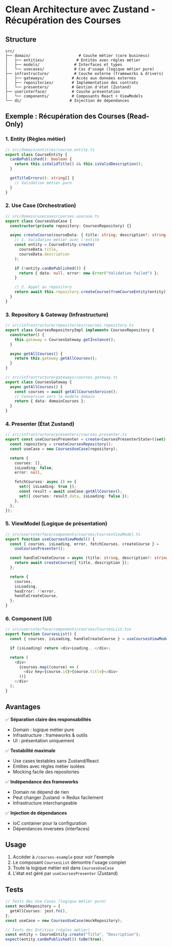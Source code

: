# Clean Architecture avec Zustand - Récupération des Courses

## Structure

```
src/
├── domain/                     # Couche métier (core business)
│   ├── entities/              # Entités avec règles métier
│   ├── models/               # Interfaces et types
│   └── usecases/             # Cas d'usage (logique métier pure)
├── infrastructure/           # Couche externe (frameworks & drivers)
│   ├── gateways/            # Accès aux données externes
│   ├── repositories/        # Implémentation des contrats
│   └── presenters/          # Gestion d'état (Zustand)
├── userinterface/           # Couche présentation
│   └── components/          # Composants React + ViewModels
└── di/                     # Injection de dépendances
```

## Exemple : Récupération des Courses (Read-Only)

### 1. Entity (Règles métier)

```typescript
// src/domain/entities/course.entity.ts
export class CourseEntity {
  canBePublished(): boolean {
    return this.isValidTitle() && this.isValidDescription();
  }

  getTitleErrors(): string[] {
    // Validation métier pure
  }
}
```

### 2. Use Case (Orchestration)

```typescript
// src/domain/usecases/courses.usecase.ts
export class CoursesUseCase {
  constructor(private repository: CoursesRepository) {}

  async createCourse(courseData: { title: string; description?: string }) {
    // 1. Validation métier avec l'entité
    const entity = CourseEntity.create(
      courseData.title,
      courseData.description
    );

    if (!entity.canBePublished()) {
      return { data: null, error: new Error("Validation failed") };
    }

    // 2. Appel au repository
    return await this.repository.createCourse(fromCourseEntity(entity));
  }
}
```

### 3. Repository & Gateway (Infrastructure)

```typescript
// src/infrastructure/repositories/courses.repository.ts
export class CoursesRepositoryImpl implements CoursesRepository {
  constructor() {
    this.gateway = CoursesGateway.getInstance();
  }

  async getAllCourses() {
    return this.gateway.getAllCourses();
  }
}

// src/infrastructure/gateways/courses.gateway.ts
export class CoursesGateway {
  async getAllCourses() {
    const courses = await getAllCoursesService();
    // Conversion vers le modèle domain
    return { data: domainCourses };
  }
}
```

### 4. Presenter (État Zustand)

```typescript
// src/infrastructure/presenters/courses.presenter.ts
export const useCoursesPresenter = create<CoursesPresenterState>((set) => {
  const repository = createCoursesRepository();
  const useCase = new CoursesUseCase(repository);

  return {
    courses: [],
    isLoading: false,
    error: null,

    fetchCourses: async () => {
      set({ isLoading: true });
      const result = await useCase.getAllCourses();
      set({ courses: result.data, isLoading: false });
    },
  };
});
```

### 5. ViewModel (Logique de présentation)

```typescript
// src/userinterface/components/courses/CoursesViewModel.ts
export function useCoursesViewModel() {
  const { courses, isLoading, error, fetchCourses, createCourse } =
    useCoursesPresenter();

  const handleCreateCourse = async (title: string, description?: string) => {
    return await createCourse({ title, description });
  };

  return {
    courses,
    isLoading,
    hasError: !!error,
    handleCreateCourse,
  };
}
```

### 6. Component (UI)

```typescript
// src/userinterface/components/courses/CoursesList.tsx
export function CoursesList() {
  const { courses, isLoading, handleCreateCourse } = useCoursesViewModel();

  if (isLoading) return <div>Loading...</div>;

  return (
    <div>
      {courses.map((course) => (
        <div key={course.id}>{course.title}</div>
      ))}
    </div>
  );
}
```

## Avantages

✅ **Séparation claire des responsabilités**

- Domain : logique métier pure
- Infrastructure : frameworks & outils
- UI : présentation uniquement

✅ **Testabilité maximale**

- Use cases testables sans Zustand/React
- Entities avec règles métier isolées
- Mocking facile des repositories

✅ **Indépendance des frameworks**

- Domain ne dépend de rien
- Peut changer Zustand → Redux facilement
- Infrastructure interchangeable

✅ **Injection de dépendances**

- IoC container pour la configuration
- Dépendances inversées (interfaces)

## Usage

1. Accéder à `/courses-example` pour voir l'exemple
2. Le composant `CoursesList` démontre l'usage complet
3. Toute la logique métier est dans `CoursesUseCase`
4. L'état est géré par `useCoursesPresenter` (Zustand)

## Tests

```typescript
// Tests des Use Cases (logique métier pure)
const mockRepository = {
  getAllCourses: jest.fn(),
};
const useCase = new CoursesUseCase(mockRepository);

// Tests des Entities (règles métier)
const entity = CourseEntity.create("Title", "Description");
expect(entity.canBePublished()).toBe(true);
```
